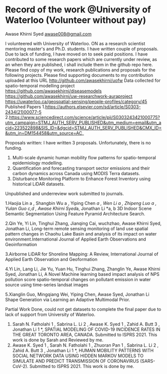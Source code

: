 # Record of the work @University of Waterloo (Volunteer without pay)
Awase Khirni Syed awase008@gmail.com 



I volunteered with University of Waterloo. ON as a research scientist mentoring master's and Ph.D. students. I have written couple of proposals. Due to lack of funding, I have moved on to seek paid positions. I have contributed to some research papers which are currently under review, as an when they are published, i shall include them in the github repo here.
Please find copy of my work, research publications and proposals for the following projects. Please find supporting documents to my contribution uploaded at this URL http://github.com/awasekhirni/uofw
Data collected for spatio-temporal modelling project https://github.com/awasekhirni/diseasemodels
https://github.com/awasekhirni/uw-researchwork-auraproject
https://uwaterloo.ca/geospatial-sensing/people-profiles/category/45
Published Papers
1.https://authors.elsevier.com/sd/article/S0303-2434(21)00077-5
2.https://www.sciencedirect.com/science/article/pii/S0303243421000775?utm_campaign=STMJ_AUTH_SERV_PUBLISHED&utm_medium=email&utm_acid=223522898&SIS_ID=&dgcid=STMJ_AUTH_SERV_PUBLISHED&CMX_ID=&utm_in=DM154458&utm_source=AC_

Proposals written: I have written 3 proposals. Unfortunately, there is no funding. 
1. Multi-scale dynamic human mobility flow patterns for spatio-temporal epidemiology modelling.
2. Quantification and forecasting transport sector emissions and their carbon dynamics across Canada using MODIS Terra datasets.
3. Disturbance Monitoring Platform to Enhance Forest Inventory using historical LiDAR datasets.


Unpublished and underreview work submitted to journals. 

1.Haojia Lin a , Shangbin Wu a , Yiping Chen *a , Wen Li a , Zhipeng Luo a , Yulan 
Guo c,d , Awase Khirni Syed*a, Jonathan Li *a, b 3D Indoor Scene Semantic Segmentation Using Feature Pyramid Architecture Search.

2.Qin Ye, Yi Lin, Tinghui Zhang, Jianqing Cai, wuchzhao, Awase Khirni Syed, Jonathan Li, Long-term remote sensing monitoring of land use spatial pattern changes in Chaohu Lake Basin and analysis of its impact on water environment.International Journal of Applied Earth Observations and Geoinformation

3.Airborne LiDAR for Shoreline Mapping: A Review, International Journal of Applied Earth Observation and Geoformation

4.Yi Lin, Lang Li, Jie Yu, Yuan Hu, Tinghui Zhang, Zhanglin Ye, Awase Khirni Syed, Jonathan Li, A Novel Machine learning based impact analysis of NPS pollution score spatio-temporal changes on pollutant emission in water source using time-series landsat images 

5.Xianglin Guo, Mingqiang Wei, Yiping Chen, Awase Syed, Jonathan Li Shape Generation via Learning an Adaptive Multimodal Prior. 


Partial Work Done, could not get datasets to complete the final paper due to lack of support from University of Waterloo. 
1. Sarah N. Fatholahi 1 , Sabrina L. Li 2 , Awase K. Syed 1 , Zahid A. Butt 3 , Jonathan Li 1 *, SPATIAL MODELING OF COVID-19 INCIDENCE RATES IN THE GREAT TORONTO AREA, CANADA. Submitted to ISPRS 2021. This work is done by Sarah and Reviewed by me.
2. Awase K. Syed 1 , Sarah N. Fatholahi 1 , Zhuoran Pan 1 , Sabrina L. Li 2 , Zahid A. Butt 3 , Jonathan Li 1 *, HUMAN MOBILITY PATTERNS WITH SOCIAL NETWORK DATA USING HIDDEN MARKOV MODELS TO SIMULATE AND PREDICT TRANSMISSION OF CORONAVIRUS (SARS- CoV-2). Submitted to ISPRS 2021. This work is done by me.

